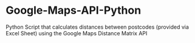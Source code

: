 # Google-Maps-API-Python
Python Script that calculates distances between postcodes (provided via Excel Sheet) using the Google Maps Distance Matrix API

